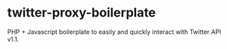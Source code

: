 twitter-proxy-boilerplate
=========================

PHP + Javascript boilerplate to easily and quickly interact with Twitter API v1.1.